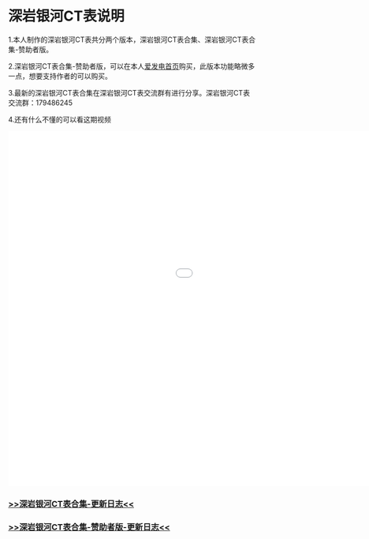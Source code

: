 # 深岩银河CT表说明

1.本人制作的深岩银河CT表共分两个版本，深岩银河CT表合集、深岩银河CT表合集-赞助者版。

2.深岩银河CT表合集-赞助者版，可以在本人[爱发电首页](https://afdian.net/a/wzddct)购买，此版本功能略微多一点，想要支持作者的可以购买。

3.最新的深岩银河CT表合集在深岩银河CT表交流群有进行分享。深岩银河CT表交流群：179486245

4.还有什么不懂的可以看这期视频

<iframe src="//player.bilibili.com/player.html?aid=387109948&bvid=BV1Ud4y1o79y&cid=803794900&page=1" scrolling="no" border="0" width="1280px" height="720px" frameborder="no" framespacing="0" allowfullscreen="true"> </iframe>

### [>>深岩银河CT表合集-更新日志<<](/Deeprock-CT/ChangeLog "深岩银河CT表合集-更新日志")

### [>>深岩银河CT表合集-赞助者版-更新日志<<](/Deeprock-CT/ChangeLog2 "深岩银河CT表合集-赞助者版-更新日志")